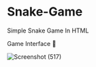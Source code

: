 # Snake-Game
Simple Snake Game In HTML

Game Interface 🎃

![Screenshot (517)](https://user-images.githubusercontent.com/87766409/141677454-8855e4ed-2375-4ea3-a1e0-563f3cff8f30.png)
